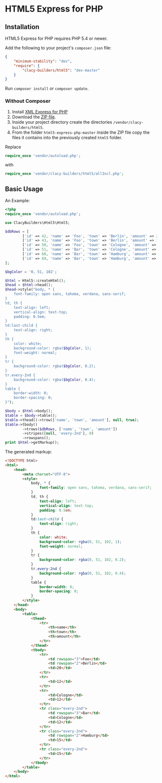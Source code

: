 # HTML5 Express for PHP

## Installation

HTML5 Express for PHP requires PHP 5.4 or newer.

Add the following to your project's `composer.json` file:
```json
{
    "minimum-stability": "dev",
    "require": {
        "clacy-builders/html5": "dev-master"
    }
}
```


Run `composer install` or `composer update`.

### Without Composer

 1. Install [XML Express for PHP](https://github.com/clacy-builders/xml-express-php)
 2. Download the [ZIP file](https://github.com/clacy-builders/html5-express-php/archive/master.zip).
 3. Inside your project directory create the directories `/vendor/clacy-builders/html5`.
 4. From the folder `html5-express-php-master` inside the ZIP file copy the files it contains
    into the previously created `html5` folder.

Replace
```php
require_once 'vendor/autoload.php';
```

with
```php
require_once 'vendor/clacy-builders/html5/allIncl.php';
```


## Basic Usage

An Example:
```php
<?php
require_once 'vendor/autoload.php';

use ClacyBuilders\Html5\Html5;

$dbRows = [
        ['id' => 42, 'name' => 'Foo', 'town' => 'Berlin', 'amount' => 20],
        ['id' => 43, 'name' => 'Foo', 'town' => 'Berlin', 'amount' => 12],
        ['id' => 50, 'name' => 'Foo', 'town' => 'Cologne', 'amount' => 12],
        ['id' => 51, 'name' => 'Bar', 'town' => 'Cologne', 'amount' => 12],
        ['id' => 68, 'name' => 'Bar', 'town' => 'Hamburg', 'amount' => 15],
        ['id' => 69, 'name' => 'Bar', 'town' => 'Hamburg', 'amount' => 15]
];

$bgColor = '0, 51, 102';

$html = Html5::createHtml();
$head = $html->head();
$head->style("body, * {
    font-family: open sans, tahoma, verdana, sans-serif;
}
td, th {
    text-align: left;
    vertical-align: text-top;
    padding: 0.5em;
}
td:last-child {
    text-align: right;
}
th {
    color: white;
    background-color: rgba($bgColor, 1);
    font-weight: normal;
}
tr {
    background-color: rgba($bgColor, 0.2);
}
tr.every-2nd {
    background-color: rgba($bgColor, 0.4);
}
table {
    border-width: 0;
    border-spacing: 0;
}");

$body = $html->body();
$table = $body->table();
$table->thead()->trow(['name', 'town', 'amount'], null, true);
$table->tbody()
        ->trows($dbRows, ['name', 'town', 'amount'])
        ->stripes([null, 'every-2nd'], 0)
        ->rowspans();
print $html->getMarkup();

```

The generated markup:

```html
<!DOCTYPE html>
<html>
    <head>
        <meta charset="UTF-8">
        <style>
            body, * {
                font-family: open sans, tahoma, verdana, sans-serif;
            }
            td, th {
                text-align: left;
                vertical-align: text-top;
                padding: 0.5em;
            }
            td:last-child {
                text-align: right;
            }
            th {
                color: white;
                background-color: rgba(0, 51, 102, 1);
                font-weight: normal;
            }
            tr {
                background-color: rgba(0, 51, 102, 0.2);
            }
            tr.every-2nd {
                background-color: rgba(0, 51, 102, 0.4);
            }
            table {
                border-width: 0;
                border-spacing: 0;
            }
        </style>
    </head>
    <body>
        <table>
            <thead>
                <tr>
                    <th>name</th>
                    <th>town</th>
                    <th>amount</th>
                </tr>
            </thead>
            <tbody>
                <tr>
                    <td rowspan="3">Foo</td>
                    <td rowspan="2">Berlin</td>
                    <td>20</td>
                </tr>
                <tr>
                    <td>12</td>
                </tr>
                <tr>
                    <td>Cologne</td>
                    <td>12</td>
                </tr>
                <tr class="every-2nd">
                    <td rowspan="3">Bar</td>
                    <td>Cologne</td>
                    <td>12</td>
                </tr>
                <tr class="every-2nd">
                    <td rowspan="2">Hamburg</td>
                    <td>15</td>
                </tr>
                <tr class="every-2nd">
                    <td>15</td>
                </tr>
            </tbody>
        </table>
    </body>
</html>
```
